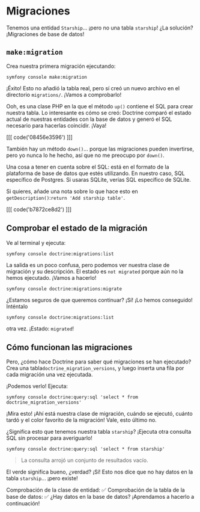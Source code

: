 # Migraciones

Tenemos una entidad `Starship`... ¡pero no una tabla `starship`! ¿La solución? ¡Migraciones de base de datos!

## `make:migration`

Crea nuestra primera migración ejecutando:

```terminal
symfony console make:migration
```

¡Éxito! Esto no añadió la tabla real, pero sí creó un nuevo archivo en el directorio `migrations/`. ¡Vamos a comprobarlo!

Ooh, es una clase PHP en la que el método `up()` contiene el SQL para crear nuestra tabla. Lo interesante es cómo se creó: Doctrine comparó el estado actual de nuestras entidades con la base de datos y generó el SQL necesario para hacerlas coincidir. ¡Vaya!

[[[ code('08456e3596') ]]]

También hay un método `down()`... porque las migraciones pueden invertirse, pero yo nunca lo he hecho, así que no me preocupo por `down()`.

Una cosa a tener en cuenta sobre el SQL: está en el formato de la plataforma de base de datos que estés utilizando. En nuestro caso, SQL específico de Postgres. Si usaras SQLite, verías SQL específico de SQLite.

Si quieres, añade una nota sobre lo que hace esto en `getDescription()`:`return 'Add starship table'`.

[[[ code('b7872ce8d2') ]]]

## Comprobar el estado de la migración

Ve al terminal y ejecuta:

```terminal
symfony console doctrine:migrations:list
```

La salida es un poco confusa, pero podemos ver nuestra clase de migración y su descripción. El estado es `not migrated` porque aún no la hemos ejecutado. ¡Vamos a hacerlo!

```terminal
symfony console doctrine:migrations:migrate
```

¿Estamos seguros de que queremos continuar? ¡Sí! ¡Lo hemos conseguido! Inténtalo

```terminal
symfony console doctrine:migrations:list
```

otra vez. ¡Estado: `migrated`!

## Cómo funcionan las migraciones

Pero, ¿cómo hace Doctrine para saber qué migraciones se han ejecutado? Crea una tabla`doctrine_migration_versions`, y luego inserta una fila por cada migración una vez ejecutada.

¡Podemos verlo! Ejecuta:

```terminal
symfony console doctrine:query:sql 'select * from doctrine_migration_versions'
```

¡Mira esto! ¡Ahí está nuestra clase de migración, cuándo se ejecutó, cuánto tardó y el color favorito de la migración! Vale, esto último no.

¿Significa esto que tenemos nuestra tabla `starship`? ¡Ejecuta otra consulta SQL sin procesar para averiguarlo!

```terminal
symfony console doctrine:query:sql 'select * from starship'
```

> La consulta arrojó un conjunto de resultados vacío.

El verde significa bueno, ¿verdad? ¡Sí! Esto nos dice que no hay datos en la tabla `starship`... ¡pero existe!

Comprobación de la clase de entidad: ✅ Comprobación de la tabla de la base de datos: ✅ ¿Hay datos en la base de datos? ¡Aprendamos a hacerlo a continuación!

